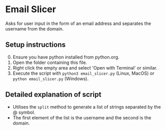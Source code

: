 # Email Slicer

Asks for user input in the form of an email address and separates the username from the domain.

## Setup instructions

0. Ensure you have python installed from python.org.
1. Open the folder containing this file.
2. Right click the empty area and select 'Open with Terminal' or similar.
3. Execute the script with `python3 email_slicer.py` (Linux, MacOS) or `python email_slicer.py` (Windows).


## Detailed explanation of script

- Utilises the `split` method to generate a list of strings separated by the @ symbol.
- The first element of the list is the username and the second is the domain.